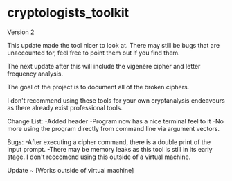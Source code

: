 # cryptologists_toolkit

Version 2

This update made the tool nicer to look at. 
There may still be bugs that are unaccounted for, feel free to point them out if you find them.

The next update after this will include the vigenère cipher and letter frequency analysis.

The goal of the project is to document all of the broken ciphers. 

I don't recommend using these tools for your own cryptanalysis endeavours as there already exist professional tools.

Change List:
	-Added header
	-Program now has a nice terminal feel to it
	-No more using the program directly from command line via argument vectors.

Bugs:
	-After executing a cipher command, there is a double print of the input prompt.
	-There may be memory leaks as this tool is still in its early stage. I don't reccomend using
		this outside of a virtual machine.
		
Update ~ [Works outside of virtual machine]
